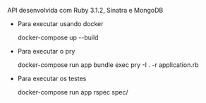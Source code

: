 API desenvolvida com Ruby 3.1.2, Sinatra e MongoDB

- Para executar usando docker
  
  docker-compose up --build
  
- Para executar o pry

  docker-compose run app bundle exec pry -I . -r application.rb
  
- Para executar os testes

  docker-compose run app rspec spec/
  
